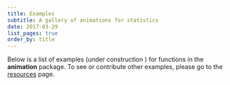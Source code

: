 ```yaml
---
title: Examples
subtitle: A gallery of animations for statistics
date: 2017-03-29
list_pages: true
order_by: title
---
```


Below is a list of examples (under construction <i class="fa fa-spinner fa-pulse fa-fw"></i>) for functions in the **animation** package. To see or contribute other examples, please go to the [resources](../resources) page.
